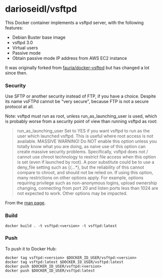 # darioseidl/vsftpd

This Docker container implements a vsftpd server, with the following features:

 - Debian Buster base image
 - vsftpd 3.0
 - Virtual users
 - Passive mode
 - Obtain passive mode IP address from AWS EC2 instance

It was originally forked from [fauria/docker-vsftpd](https://github.com/fauria/docker-vsftpd) but has changed a lot since then.

### Security

Use SFTP or another security instead of FTP, if you have a choice. Despite its name vsFTPd cannot be "very secure", because FTP is not a secure protocol at all.

Note: vsftpd must run as root, unless run_as_launching_user is used, which is probably worse from a security point of view than running vsftpd as root:

> run_as_launching_user
    Set to YES if you want vsftpd to run as the user which launched vsftpd. This is useful where root access is not available. MASSIVE WARNING! Do NOT enable this option unless you totally know what you are doing, as naive use of this option can create massive security problems. Specifically, vsftpd does not / cannot use chroot technology to restrict file access when this option is set (even if launched by root). A poor substitute could be to use a deny_file setting such as {/*,*..*}, but the reliability of this cannot compare to chroot, and should not be relied on. If using this option, many restrictions on other options apply. For example, options requiring privilege such as non-anonymous logins, upload ownership changing, connecting from port 20 and listen ports less than 1024 are not expected to work. Other options may be impacted.
    
From the [man page](https://security.appspot.com/vsftpd/vsftpd_conf.html).

### Build

```
docker build . -t vsftpd:<version> -t vsftpd:latest
```

### Push

To push it to Docker Hub:

```
docker tag vsftpd:<version> $DOCKER_ID_USER/vsftpd:<version>
docker tag vsftpd:latest $DOCKER_ID_USER/vsftpd:latest
docker push $DOCKER_ID_USER/vsftpd:<version>
docker push $DOCKER_ID_USER/vsftpd:latest
```
